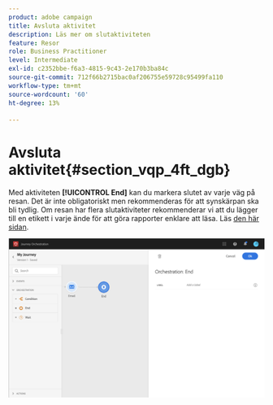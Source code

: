 ```yaml
---
product: adobe campaign
title: Avsluta aktivitet
description: Läs mer om slutaktiviteten
feature: Resor
role: Business Practitioner
level: Intermediate
exl-id: c2352bbe-f6a3-4815-9c43-2e170b3ba84c
source-git-commit: 712f66b2715bac0af206755e59728c95499fa110
workflow-type: tm+mt
source-wordcount: '60'
ht-degree: 13%

---
```


# Avsluta aktivitet{#section_vqp_4ft_dgb}

Med aktiviteten **[!UICONTROL End]** kan du markera slutet av varje väg på resan. Det är inte obligatoriskt men rekommenderas för att synskärpan ska bli tydlig. Om resan har flera slutaktiviteter rekommenderar vi att du lägger till en etikett i varje ände för att göra rapporter enklare att läsa. Läs [den här sidan](../reporting/about-journey-reports.md).

![](../assets/journey54.png)
